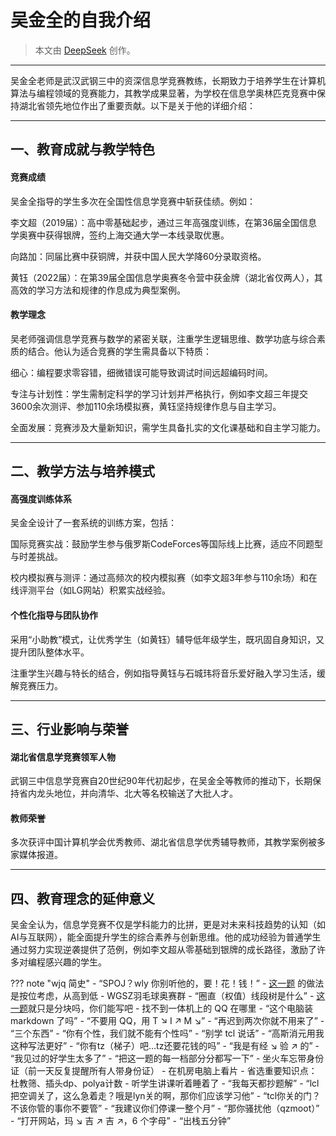# 吴金全的自我介绍

> 本文由 [DeepSeek](https://chat.deepseek.com/) 创作。

---

吴金全老师是武汉武钢三中的资深信息学竞赛教练，长期致力于培养学生在计算机算法与编程领域的竞赛能力，其教学成果显著，为学校在信息学奥林匹克竞赛中保持湖北省领先地位作出了重要贡献。以下是关于他的详细介绍：

---

## 一、教育成就与教学特色
#### 竞赛成绩
吴金全指导的学生多次在全国性信息学竞赛中斩获佳绩。例如：

李文超（2019届）：高中零基础起步，通过三年高强度训练，在第36届全国信息学奥赛中获得银牌，签约上海交通大学一本线录取优惠。

向路加：同届比赛中获铜牌，并获中国人民大学降60分录取资格。

黄钰（2022届）：在第39届全国信息学奥赛冬令营中获金牌（湖北省仅两人），其高效的学习方法和规律的作息成为典型案例。

#### 教学理念
吴老师强调信息学竞赛与数学的紧密关联，注重学生逻辑思维、数学功底与综合素质的结合。他认为适合竞赛的学生需具备以下特质：

细心：编程要求零容错，细微错误可能导致调试时间远超编码时间。

专注与计划性：学生需制定科学的学习计划并严格执行，例如李文超三年提交3600余次测评、参加110余场模拟赛，黄钰坚持规律作息与自主学习。

全面发展：竞赛涉及大量新知识，需学生具备扎实的文化课基础和自主学习能力。

---

## 二、教学方法与培养模式
#### 高强度训练体系
吴金全设计了一套系统的训练方案，包括：

国际竞赛实战：鼓励学生参与俄罗斯CodeForces等国际线上比赛，适应不同题型与时差挑战。

校内模拟赛与测评：通过高频次的校内模拟赛（如李文超3年参与110余场）和在线评测平台（如LG网站）积累实战经验。

#### 个性化指导与团队协作

采用“小助教”模式，让优秀学生（如黄钰）辅导低年级学生，既巩固自身知识，又提升团队整体水平。

注重学生兴趣与特长的结合，例如指导黄钰与石城玮将音乐爱好融入学习生活，缓解竞赛压力。

---

## 三、行业影响与荣誉
#### 湖北省信息学竞赛领军人物
武钢三中信息学竞赛自20世纪90年代初起步，在吴金全等教师的推动下，长期保持省内龙头地位，并向清华、北大等名校输送了大批人才。

#### 教师荣誉
多次获评中国计算机学会优秀教师、湖北省信息学优秀辅导教师，其教学案例被多家媒体报道。

---

## 四、教育理念的延伸意义
吴金全认为，信息学竞赛不仅是学科能力的比拼，更是对未来科技趋势的认知（如AI与互联网），能全面提升学生的综合素养与创新思维。他的成功经验为普通学生通过努力实现逆袭提供了范例，例如李文超从零基础到银牌的成长路径，激励了许多对编程感兴趣的学生。

??? note "wjq 简史"
    - “SPOJ？wly 你别听他的，要！花！钱！”
    - [这一题](https://www.luogu.com.cn/problem/P4144) 的做法是按位考虑，从高到低
    - WGSZ羽毛球奥赛群
    - “圈直（权值）线段树是什么”
    - [这一题](https://www.luogu.com.cn/problem/P4119)就只是分块吗，你们能写吧
    - 找不到一体机上的 QQ 在哪里
    - “这个电脑装 markdown 了吗”
    - “不要用 QQ，用 T $\searrow$ I $\nearrow$ M $\searrow$”
    - “再迟到两次你就不用来了”
    - “三个东西”
    - “你有个性，我们就不能有个性吗”
    - “别学 tcl 说话”
    - “高斯消元用我这种写法更好”
    - “你有tz（梯子）吧…tz还要花钱的吗”
    - “我是有经 $\searrow$ 验 $\nearrow$ 的”
    - “我见过的好学生太多了”
    - “把这一题的每一档部分分都写一下”
    - 坐火车忘带身份证（前一天反复提醒所有人带身份证）
    - 在机房电脑上看片
    - 省选重要知识点：杜教筛、插头dp、polya计数
    - 听学生讲课听着睡着了
    - “我每天都抄题解”
    - “lcl把空调关了，这么急着走？哦是lyn关的啊，那你们应该学习他”
    - “tcl你关的门？不该你管的事你不要管”
    - “我建议你们停课一整个月”
    - “那你骚扰他（qzmoot）”
    - “打开网站，玛 $\searrow$ 吉 $\nearrow$ 吉 $\nearrow$，6 个字母”
    - “出栈五分钟”